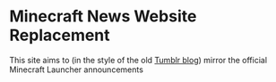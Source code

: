 # Minecraft News Website Replacement

This site aims to (in the style of the old [Tumblr blog](https://mcupdate.tumblr.com/)) mirror the official Minecraft Launcher announcements 

